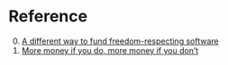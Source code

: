 # Reference

0. [A different way to fund freedom-respecting software](https://contrapunctus.codeberg.page/blog/a-different-way-to-fund-freedom-respecting-software.html)
0. [More money if you do, more money if you don’t](https://longform.asmartbear.com/more-money/)

